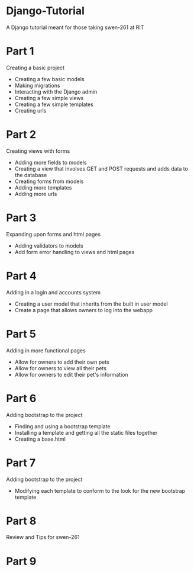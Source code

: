 # Django-Tutorial
A Django tutorial meant for those taking swen-261 at RIT

# Part 1
Creating a basic project

- Creating a few basic models
- Making migrations
- Interacting with the Django admin
- Creating a few simple views
- Creating a few simple templates
- Creating urls

# Part 2
Creating views with forms

- Adding more fields to models
- Creating a view that involves GET and POST requests and adds data to the database
- Creating forms from models
- Adding more templates
- Adding more urls

# Part 3
Expanding upon forms and html pages

- Adding validators to models
- Add form error handling to views and html pages

# Part 4
Adding in a login and accounts system

- Creating a user model that inherits from the built in user model
- Create a page that allows owners to log into the webapp

# Part 5
Adding in more functional pages

- Allow for owners to add their own pets
- Allow for owners to view all their pets
- Allow for owners to edit their pet's information

# Part 6
Adding bootstrap to the project

- Finding and using a bootstrap template
- Installing a template and getting all the static files together
- Creating a base.html

# Part 7
Adding bootstrap to the project

- Modifying each template to conform to the look for the new bootstrap template

# Part 8
Review and Tips for swen-261

# Part 9


